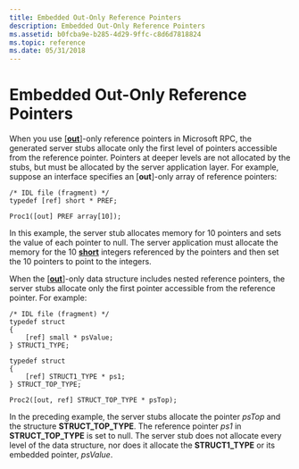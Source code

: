 ```yaml
---
title: Embedded Out-Only Reference Pointers
description: Embedded Out-Only Reference Pointers
ms.assetid: b0fcba9e-b285-4d29-9ffc-c8d6d7818824
ms.topic: reference
ms.date: 05/31/2018
---
```


# Embedded Out-Only Reference Pointers

When you use \[[**out**](/windows/desktop/Midl/out-idl)\]-only reference pointers in Microsoft RPC, the generated server stubs allocate only the first level of pointers accessible from the reference pointer. Pointers at deeper levels are not allocated by the stubs, but must be allocated by the server application layer. For example, suppose an interface specifies an \[**out**\]-only array of reference pointers:

``` syntax
/* IDL file (fragment) */
typedef [ref] short * PREF;

Proc1([out] PREF array[10]);
```

In this example, the server stub allocates memory for 10 pointers and sets the value of each pointer to null. The server application must allocate the memory for the 10 [**short**](/windows/desktop/Midl/short) integers referenced by the pointers and then set the 10 pointers to point to the integers.

When the \[[**out**](/windows/desktop/Midl/out-idl)\]-only data structure includes nested reference pointers, the server stubs allocate only the first pointer accessible from the reference pointer. For example:

``` syntax
/* IDL file (fragment) */
typedef struct 
{
    [ref] small * psValue;
} STRUCT1_TYPE;

typedef struct 
{
    [ref] STRUCT1_TYPE * ps1;
} STRUCT_TOP_TYPE;

Proc2([out, ref] STRUCT_TOP_TYPE * psTop);
```

In the preceding example, the server stubs allocate the pointer *psTop* and the structure **STRUCT\_TOP\_TYPE**. The reference pointer *ps1* in **STRUCT\_TOP\_TYPE** is set to null. The server stub does not allocate every level of the data structure, nor does it allocate the **STRUCT1\_TYPE** or its embedded pointer, *psValue*.

 

 
